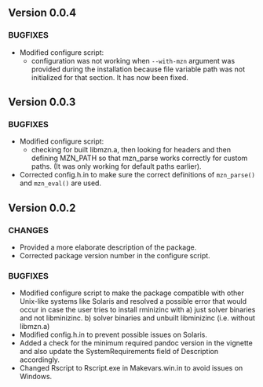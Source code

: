 ## Version 0.0.4

### BUGFIXES

* Modified configure script:  
    *  configuration was not working when `--with-mzn` argument was provided during the installation              because file variable path was not initialized for that section. It has now been fixed.

## Version 0.0.3

### BUGFIXES

* Modified configure script:  
    *  checking for built libmzn.a, then looking for headers and then defining MZN_PATH so that mzn_parse           works correctly for custom paths. (It was only working for default paths earlier).
* Corrected config.h.in to make sure the correct definitions of `mzn_parse()` and `mzn_eval()` are used.

## Version 0.0.2

### CHANGES

* Provided a more elaborate description of the package.
* Corrected package version number in the configure script.

### BUGFIXES

* Modified configure script to make the package compatible with other Unix-like systems like Solaris and
  resolved a possible error that would occur in case the user tries to install rminizinc with
    a) just solver binaries and not libminizinc.
    b) solver binaries and unbuilt libminizinc (i.e. without libmzn.a)
* Modified config.h.in to prevent possible issues on Solaris.
* Added a check for the minimum required pandoc version in the vignette and also update the SystemRequirements field of Description accordingly.
* Changed Rscript to Rscript.exe in Makevars.win.in to avoid issues on Windows.
